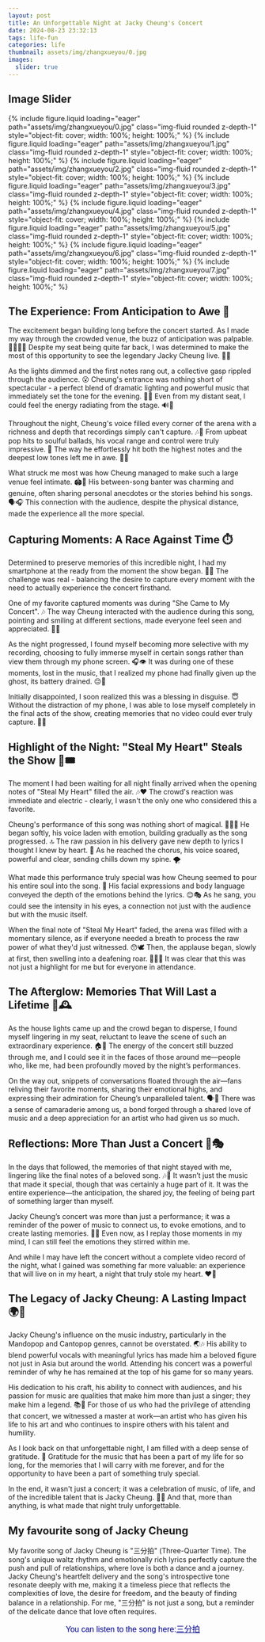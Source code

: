 ```yaml
---
layout: post
title: An Unforgettable Night at Jacky Cheung's Concert
date: 2024-08-23 23:32:13
tags: life-fun
categories: life
thumbnail: assets/img/zhangxueyou/0.jpg
images:
  slider: true
---
```


## Image Slider

<swiper-container keyboard="true" navigation="true" pagination="true" pagination-clickable="true" pagination-dynamic-bullets="true" rewind="true">
  <swiper-slide>{% include figure.liquid loading="eager" path="assets/img/zhangxueyou/0.jpg" class="img-fluid rounded z-depth-1" style="object-fit: cover; width: 100%; height: 100%;" %}</swiper-slide>
  <swiper-slide>{% include figure.liquid loading="eager" path="assets/img/zhangxueyou/1.jpg" class="img-fluid rounded z-depth-1" style="object-fit: cover; width: 100%; height: 100%;" %}</swiper-slide>
  <swiper-slide>{% include figure.liquid loading="eager" path="assets/img/zhangxueyou/2.jpg" class="img-fluid rounded z-depth-1" style="object-fit: cover; width: 100%; height: 100%;" %}</swiper-slide>
  <swiper-slide>{% include figure.liquid loading="eager" path="assets/img/zhangxueyou/3.jpg" class="img-fluid rounded z-depth-1" style="object-fit: cover; width: 100%; height: 100%;" %}</swiper-slide>
  <swiper-slide>{% include figure.liquid loading="eager" path="assets/img/zhangxueyou/4.jpg" class="img-fluid rounded z-depth-1" style="object-fit: cover; width: 100%; height: 100%;" %}</swiper-slide>
  <swiper-slide>{% include figure.liquid loading="eager" path="assets/img/zhangxueyou/5.jpg" class="img-fluid rounded z-depth-1" style="object-fit: cover; width: 100%; height: 100%;" %}</swiper-slide>
  <swiper-slide>{% include figure.liquid loading="eager" path="assets/img/zhangxueyou/6.jpg" class="img-fluid rounded z-depth-1" style="object-fit: cover; width: 100%; height: 100%;" %}</swiper-slide>
  <swiper-slide>{% include figure.liquid loading="eager" path="assets/img/zhangxueyou/7.jpg" class="img-fluid rounded z-depth-1" style="object-fit: cover; width: 100%; height: 100%;" %}</swiper-slide>
 

</swiper-container>

## The Experience: From Anticipation to Awe 🎉

The excitement began building long before the concert started. As I made my way through the crowded venue, the buzz of anticipation was palpable. 🏃‍♂️🏃‍♀️ Despite my seat being quite far back, I was determined to make the most of this opportunity to see the legendary Jacky Cheung live. 🎤🌟

As the lights dimmed and the first notes rang out, a collective gasp rippled through the audience. 😮 Cheung's entrance was nothing short of spectacular - a perfect blend of dramatic lighting and powerful music that immediately set the tone for the evening. 🌆✨ Even from my distant seat, I could feel the energy radiating from the stage. 🔊💺

Throughout the night, Cheung's voice filled every corner of the arena with a richness and depth that recordings simply can't capture. 🎶📀 From upbeat pop hits to soulful ballads, his vocal range and control were truly impressive. 🎵 The way he effortlessly hit both the highest notes and the deepest low tones left me in awe. 🎼👏

What struck me most was how Cheung managed to make such a large venue feel intimate. 🏟️💖 His between-song banter was charming and genuine, often sharing personal anecdotes or the stories behind his songs. 🗣️🎧 This connection with the audience, despite the physical distance, made the experience all the more special.

## Capturing Moments: A Race Against Time ⏱️

Determined to preserve memories of this incredible night, I had my smartphone at the ready from the moment the show began. 📱👀 The challenge was real - balancing the desire to capture every moment with the need to actually experience the concert firsthand.

One of my favorite captured moments was during "She Came to My Concert". 🎶 The way Cheung interacted with the audience during this song, pointing and smiling at different sections, made everyone feel seen and appreciated. 🤳😄

As the night progressed, I found myself becoming more selective with my recording, choosing to fully immerse myself in certain songs rather than view them through my phone screen. 🎧👁️ It was during one of these moments, lost in the music, that I realized my phone had finally given up the ghost, its battery drained. 😔🔋

Initially disappointed, I soon realized this was a blessing in disguise. 😇 Without the distraction of my phone, I was able to lose myself completely in the final acts of the show, creating memories that no video could ever truly capture. 🎥❌

## Highlight of the Night: "Steal My Heart" Steals the Show 💖🎟️

The moment I had been waiting for all night finally arrived when the opening notes of "Steal My Heart" filled the air. 🎶❤️ The crowd's reaction was immediate and electric - clearly, I wasn't the only one who considered this a favorite.

Cheung's performance of this song was nothing short of magical. 🧙‍♂️✨ He began softly, his voice laden with emotion, building gradually as the song progressed. 🔝 The raw passion in his delivery gave new depth to lyrics I thought I knew by heart. 💬 As he reached the chorus, his voice soared, powerful and clear, sending chills down my spine. 🌪️

What made this performance truly special was how Cheung seemed to pour his entire soul into the song. 💓 His facial expressions and body language conveyed the depth of the emotions behind the lyrics. 😌🎭 As he sang, you could see the intensity in his eyes, a connection not just with the audience but with the music itself.

When the final note of "Steal My Heart" faded, the arena was filled with a momentary silence, as if everyone needed a breath to process the raw power of what they'd just witnessed. 😯🕊️ Then, the applause began, slowly at first, then swelling into a deafening roar. 👏👏👏 It was clear that this was not just a highlight for me but for everyone in attendance.

## The Afterglow: Memories That Will Last a Lifetime 🌟🕰️

As the house lights came up and the crowd began to disperse, I found myself lingering in my seat, reluctant to leave the scene of such an extraordinary experience. 🏠👀 The energy of the concert still buzzed through me, and I could see it in the faces of those around me—people who, like me, had been profoundly moved by the night’s performances.

On the way out, snippets of conversations floated through the air—fans reliving their favorite moments, sharing their emotional highs, and expressing their admiration for Cheung’s unparalleled talent. 🗣️🎼 There was a sense of camaraderie among us, a bond forged through a shared love of music and a deep appreciation for an artist who had given us so much.

## Reflections: More Than Just a Concert 🤔🎭

In the days that followed, the memories of that night stayed with me, lingering like the final notes of a beloved song. 🎶💭 It wasn’t just the music that made it special, though that was certainly a huge part of it. It was the entire experience—the anticipation, the shared joy, the feeling of being part of something larger than myself.

Jacky Cheung’s concert was more than just a performance; it was a reminder of the power of music to connect us, to evoke emotions, and to create lasting memories. 🌈💞 Even now, as I replay those moments in my mind, I can still feel the emotions they stirred within me.

And while I may have left the concert without a complete video record of the night, what I gained was something far more valuable: an experience that will live on in my heart, a night that truly stole my heart. ❤️🎼

## The Legacy of Jacky Cheung: A Lasting Impact 🌍🎵

Jacky Cheung's influence on the music industry, particularly in the Mandopop and Cantopop genres, cannot be overstated. 🌏🎶 His ability to blend powerful vocals with meaningful lyrics has made him a beloved figure not just in Asia but around the world. Attending his concert was a powerful reminder of why he has remained at the top of his game for so many years.

His dedication to his craft, his ability to connect with audiences, and his passion for music are qualities that make him more than just a singer; they make him a legend. 📚👑 For those of us who had the privilege of attending that concert, we witnessed a master at work—an artist who has given his life to his art and who continues to inspire others with his talent and humility.

As I look back on that unforgettable night, I am filled with a deep sense of gratitude. 🙏 Gratitude for the music that has been a part of my life for so long, for the memories that I will carry with me forever, and for the opportunity to have been a part of something truly special.

In the end, it wasn't just a concert; it was a celebration of music, of life, and of the incredible talent that is Jacky Cheung. 🎉🎈 And that, more than anything, is what made that night truly unforgettable.

## My favourite song of Jacky Cheung
My favorite song of Jacky Cheung is "三分拍" (Three-Quarter Time). The song's unique waltz rhythm and emotionally rich lyrics perfectly capture the push and pull of relationships, where love is both a dance and a journey. Jacky Cheung's heartfelt delivery and the song's introspective tone resonate deeply with me, making it a timeless piece that reflects the complexities of love, the desire for freedom, and the beauty of finding balance in a relationship. For me, "三分拍" is not just a song, but a reminder of the delicate dance that love often requires.

<div style="font-size: medium; text-align: center; font-family: 'Arial', sans-serif; color: darkblue">You can listen to the song here:<a href="http://163cn.tv/wKI7OSt" style="color: darkblue;">三分拍</a></div>

